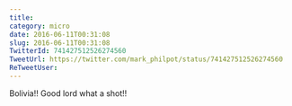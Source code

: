 ```yaml
---
title: 
category: micro
date: 2016-06-11T00:31:08
slug: 2016-06-11T00:31:08
TwitterId: 741427512526274560
TweetUrl: https://twitter.com/mark_philpot/status/741427512526274560
ReTweetUser: 
---
```


Bolivia!! Good lord what a shot!!